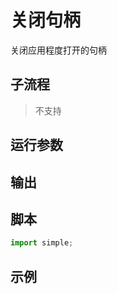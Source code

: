 # 关闭句柄 
关闭应用程度打开的句柄


## 子流程

> 不支持


## 运行参数



## 输出



## 脚本

```python
import simple;

```

## 示例